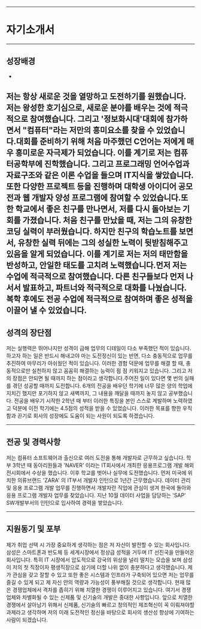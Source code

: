 ----
# 자기소개서


----
## 성장배경

* 
저는 항상 새로운 것을 열망하고 도전하기를 원했습니다. 저는 왕성한 호기심으로, 새로운 분야를 배우는 것에 적극적으로 참여했습니다. 그리고 '정보화시대'대회에 참가하면서 "컴퓨터"라는 저만의 흥미요소를 찾을 수 있었습니다.​대회를 준비하기 위해 처음 마주했던 C언어는 저에게 매우 흥미로운 자극제가 되었습니다. 이를 계기로 저는 컴퓨터공학부에 진학했습니다. 그리고 프로그래밍 언어수업과 자료구조와 같은 이론 수업을 들으며 IT지식을 쌓았습니다. 또한 다양한 프로젝트 등을 진행하며 대학생 아이디어 공모전과 웹 개발자 양성 프로그램에 참여할 수 있었습니다.​또한 학교에서 좋은 친구를 만나면서, 저를 다시 돌아보는 기회를 가졌습니다. 처음 친구를 만났을 때, 저는 그의 유창한 코딩 실력이 부러웠습니다. 하지만 친구의 학습노트를 보면서, 유창한 실력 뒤에는 그의 성실한 노력이 뒷받침해주고 있음을 알게 되었습니다. 이를 계기로 저는 저의 태만함을 반성하고, 안일한 태도를 고치려 노력했습니다.먼저 저는 수업에 적극적으로 참여했습니다. 다른 친구들보다 먼저 나서서 발표하고, 파트너와 적극적으로 대화를 나눴습니다. 복학 후에도 전공 수업에 적극적으로 참여하며 좋은 성적을 이끌어 낼 수 있었습니다.
----
## 성격의 장단점

저는 실행력은 뛰어나지만 성격이 급해 업무의 디테일이 다소 부족했던 적이 있습니다.
하고자 하는 일은 반드시 해내고야 마는 도전정신이 있는 반면, 다소 충동적으로 업무를 추진하여 마무리가 아쉬웠던 적이 있습니다.
이러한 경험 덕문에 업무를 해결 할 때, 충동적으로만 실천하지 않고 꼼꼼히 해결하는 능력이 점 점 키워지고 있습니다.
 그리고 저의 장점은 안되면 될 때까지 하는 점이라고 생각합니다.주어진 일이 있다면 몇 번의 실패를 겪던 성공할 때까지 도전합니다. 6개의 전공을 배우던 학기에 너무 많은 양의 학업에 지치긴 했지만 포기하지 않고 새벽까지, 그 내용을 깨달을 때까지 놓지 않고 공부했습니다. 
전공을 배우기 시작한 2학년 때 부터 이러한 특징을 본인 스스로 계발하며 노력하였고 덕분에 이전 학기에는 4.5점의 성적을 받을 수 있었습니다. 이러한 목표를 향한 우직함과 끈기로 회사의 성장에도 도움이 되는 사원이 되도록 하겠습니다.  


----
## 전공 및 경력사항

 저는 컴퓨터 소프트웨어과 출신으로 여러 도전을 통해  개발자로 근무하고 싶습니다. 
학부 3학년 때 동아리원들과 'NAVER' 이라는 IT회사에서 개최한 응용프로그램 개발 해외전시회에서 수상을 했습니다. 
이후 학교를 벗어나 실무에 도전했습니다. 먼저 미국에 위치한 의류브랜드 'ZARA' 의 IT부서 개발자 인턴으로 1년간 근무했습니다.
데이터 관리 및 응용 프로그램 개발 업무를 진행하면서 개발자란 직업에 관심이 생겨 한국에 돌아와 응용 프로그램 개발자 업무를 찾았습니다.
지난 10월 데이터 사업을 담당하는 'SAP' SW개발부서의 인턴으로 입사하여 경력을 쌓았습니다.

----
## 지원동기 및 포부
  제가 취업 선택 시 가장 중요하게 생각하는 점은 저 자신이 발전할 수 있는 회사입니다. 
삼성은 스마트폰과 반도체 등 세계시장에서 정상급 성적을 거두며 IT 선진국을 만들어온 회사입니다. 
특히 IT 시장에서 압도적으로 강국의 위상을 널리 떨치는 모습을 보며 
삼성이 저의 첫 직장이자 평생직장으로 삼기에 더할 나위 없이 충분하다고 생각했습니다. 
제가 관심을 갖고 잘할 수 있고 또한 좋은 시스템과 인프라가 구축되어 있으면 저는 업무를 즐길 수 있게 되고 제 자신 안의 역량과 가능성이 풍부해질 것으로 생각합니다. 
현재 많은 경쟁업체에서 격차를 좁히기 위해 치열한 경쟁이 이루어지고 있습니다.
여기서 경쟁업체와 차별화될 수 있는 신제품 및 신기술의 개발은 중대한 사항입니다.
앞으로 치열한 경쟁에서 살아남기 위해서 신제품, 신기술의 빠르고 창의적인 제조혁신이 꼭 이뤄져야할 과제라고 생각하며 저의 미래 도전적인 정신을 바탕으로 회사의 생산성 향상에 기여하는 사람이 되겠습니다.


 














